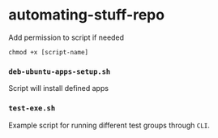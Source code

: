 # automating-stuff-repo

Add permission to script if needed 
```
chmod +x [script-name]
```

### `deb-ubuntu-apps-setup.sh` 
Script will install defined apps

### `test-exe.sh`

Example script for running different test groups through `CLI`.